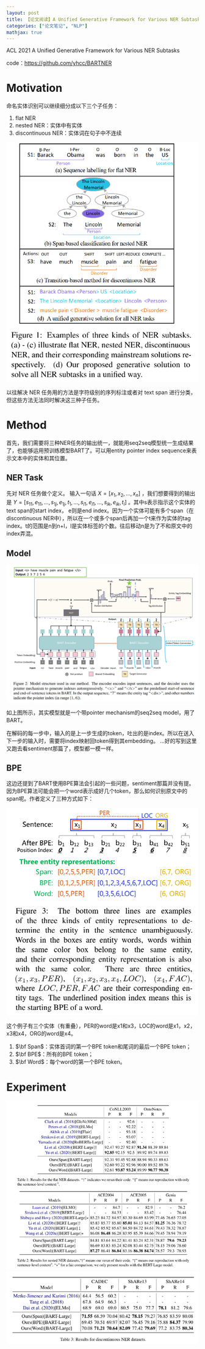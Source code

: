 ```yaml
---
layout: post
title: 【论文阅读】A Unified Generative Framework for Various NER Subtasks
categories: ["论文笔记", "NLP"]
mathjax: true
---
```


ACL 2021 A Unified Generative Framework for Various NER Subtasks

code：https://github.com/yhcc/BARTNER

# Motivation

命名实体识别可以继续细分成以下三个子任务：

1. flat NER
2. nested NER：实体中有实体
3. discontinuous NER：实体词在句子中不连续

![subtasks](/images/blog/generation_ner.png)

以往解决 NER 任务用的方法是字符级别的序列标注或者对 text span 进行分类，但这些方法无法同时解决这三种子任务。

# Method

首先，我们需要将三种NER任务的输出统一，就能用seq2seq模型统一生成结果了，也能够运用预训练模型BART了。可以用entity pointer index sequence来表示文本中的实体和其位置。

## NER Task

先对 NER 任务做个定义。
输入一句话 $X=[x_1, x_2, ..., x_n]$ ，我们想要得到的输出是 $Y=[s_{11}, e_{11}, ..., s_{1j}, e_{1j}, t_1, ..., s_{i1}, e_{i1}, ..., s_{ik}, e_{ik}, t_i]$ 。其中s表示指示这个实体的text span的start index， e则是end index。因为一个实体可能有多个span（在discontinuous NER中），所以在一个或多个span后再加一个t来作为实体的tag index。t的范围是n到n+l，l是实体标签的个数。往后移动n是为了不和原文中的index弄混。

## Model

![model](/images/blog/generation_ner_model.png)

如上图所示，其实模型就是一个带pointer mechanism的seq2seq model，用了BART。

在解码的每一步中，输入的是上一步生成的token，吐出的是index。所以在送入下一步的输入时，需要将index映射回token得到其embedding。
...好的写到这里又跑去看sentiment那篇了，模型都一模一样。

## BPE

这边还提到了BART使用BPE算法会引起的一些问题，sentiment那篇并没有提。因为BPE算法可能会把一个word表示成好几个token，那么如何识别原文中的span呢。作者定义了三种方式如下：


![bpe](/images/blog/ner_bpe.png)

这个例子有三个实体（有重叠），PER的word是x1和x3，LOC的word是x1，x2，x3和x4，ORG的word是x4。

1. $\bf Span$：实体首词的第一个BPE token和尾词的最后一个BPE token；
2. $\bf BPE$：所有的BPE token；
3. $\bf Word$：每个word的第一个BPE token。

# Experiment

![res1](/images/blog/ner_res1.png)
![res2](/images/blog/ner_res2.png)

